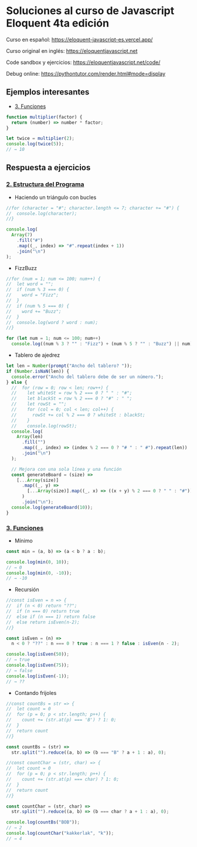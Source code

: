 # Soluciones al curso de Javascript Eloquent 4ta edición

Curso en español: https://eloquent-javascript-es.vercel.app/

Curso original en inglés: https://eloquentjavascript.net

Code sandbox y ejercicios: https://eloquentjavascript.net/code/

Debug online: https://pythontutor.com/render.html#mode=display

## Ejemplos interesantes

- [3. Funciones](https://eloquent-javascript-es.vercel.app/03_functions.html)

```js
function multiplier(factor) {
  return (number) => number * factor;
}

let twice = multiplier(2);
console.log(twice(5));
// → 10
```

## Respuesta a ejercicios

### [2. Estructura del Programa](https://eloquent-javascript-es.vercel.app/02_program_structure.html)

- Haciendo un triángulo con bucles

```js
//for (character = "#"; character.length <= 7; character += "#") {
//  console.log(character);
//}

console.log(
  Array(7)
    .fill("#")
    .map((_, index) => "#".repeat(index + 1))
    .join("\n")
);
```

- FizzBuzz

```js
//for (num = 1; num <= 100; num++) {
//  let word = "";
//  if (num % 3 === 0) {
//    word = "Fizz";
//  }
//  if (num % 5 === 0) {
//    word += "Buzz";
//  }
//  console.log(word ? word : num);
//}

for (let num = 1; num <= 100; num++)
  console.log((num % 3 ? "" : "Fizz") + (num % 5 ? "" : "Buzz") || num);
```

- Tablero de ajedrez

```js
let len = Number(prompt("Ancho del tablero? "));
if (Number.isNaN(len)) {
  console.error("Ancho del tablero debe de ser un número.");
} else {
  //  for (row = 0; row < len; row++) {
  //    let whiteSt = row % 2 === 0 ? " " : "#";
  //    let blackSt = row % 2 === 0 ? "#" : " ";
  //    let rowSt = "";
  //    for (col = 0; col < len; col++) {
  //      rowSt += col % 2 === 0 ? whiteSt : blackSt;
  //    }
  //    console.log(rowSt);
  console.log(
    Array(len)
      .fill("")
      .map((_, index) => (index % 2 === 0 ? "# " : " #").repeat(len))
      .join("\n")
  );

  // Mejora con una sola línea y una función
  const generateBoard = (size) =>
    [...Array(size)]
      .map((_, y) =>
        [...Array(size)].map((_, x) => ((x + y) % 2 === 0 ? " " : "#")).join("")
      )
      .join("\n");
  console.log(generateBoard(10));
}
```

### [3. Funciones](https://eloquent-javascript-es.vercel.app/03_functions.html)

- Mínimo

```js
const min = (a, b) => (a < b ? a : b);

console.log(min(0, 10));
// → 0
console.log(min(0, -10));
// → -10
```

- Recursión

```js
//const isEven = n => {
//  if (n < 0) return "??";
//  if (n === 0) return true
//  else if (n === 1) return false
//  else return isEven(n-2);
//}

const isEven = (n) =>
  n < 0 ? "??" : n === 0 ? true : n === 1 ? false : isEven(n - 2);

console.log(isEven(50));
// → true
console.log(isEven(75));
// → false
console.log(isEven(-1));
// → ??
```

- Contando frijoles

```js
//const countBs = str => {
//  let count = 0
//  for (p = 0; p < str.length; p++) {
//    count += (str.at(p) === 'B') ? 1: 0;
//  }
//  return count
//}

const countBs = (str) =>
  str.split("").reduce((a, b) => (b === "B" ? a + 1 : a), 0);

//const countChar = (str, char) => {
//  let count = 0
//  for (p = 0; p < str.length; p++) {
//    count += (str.at(p) === char) ? 1: 0;
//  }
//  return count
//}

const countChar = (str, char) =>
  str.split("").reduce((a, b) => (b === char ? a + 1 : a), 0);

console.log(countBs("BOB"));
// → 2
console.log(countChar("kakkerlak", "k"));
// → 4
```
